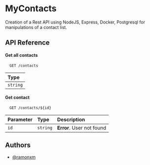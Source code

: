 
# MyContacts

Creation of a Rest API using NodeJS, Express, Docker, Postgresql for manipulations of a contact list.



## API Reference

#### Get all contacts

```http
  GET /contacts
```

 | Type     | 
 | :------- | 
 | `string` |  

#### Get contact

```http
  GET /contacts/${id}
```

| Parameter | Type     | Description                       |
| :-------- | :------- | :-------------------------------- |
| `id`      | `string` | **Error**. User not found|


  
## Authors

- [@ramonxm](https://github.com/ramonxm)

  
